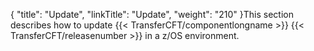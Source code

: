 {
    "title": "Update",
    "linkTitle": "Update",
    "weight": "210"
}This section describes how to update {{< TransferCFT/componentlongname  >}} {{< TransferCFT/releasenumber  >}} in a z/OS environment.
